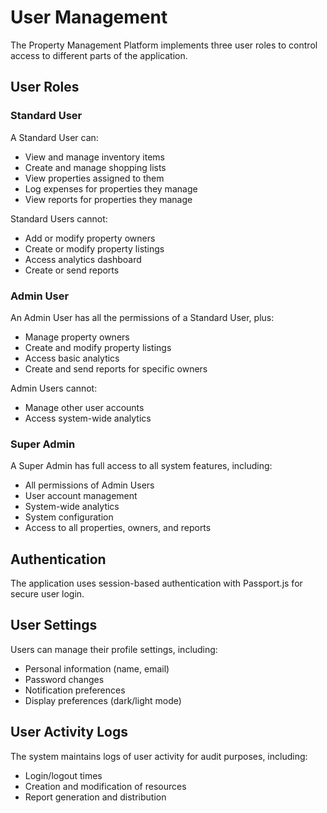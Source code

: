 # User Management

The Property Management Platform implements three user roles to control access to different parts of the application.

## User Roles

### Standard User

A Standard User can:
- View and manage inventory items
- Create and manage shopping lists
- View properties assigned to them
- Log expenses for properties they manage
- View reports for properties they manage

Standard Users cannot:
- Add or modify property owners
- Create or modify property listings
- Access analytics dashboard
- Create or send reports

### Admin User

An Admin User has all the permissions of a Standard User, plus:
- Manage property owners
- Create and modify property listings
- Access basic analytics
- Create and send reports for specific owners

Admin Users cannot:
- Manage other user accounts
- Access system-wide analytics

### Super Admin

A Super Admin has full access to all system features, including:
- All permissions of Admin Users
- User account management
- System-wide analytics
- System configuration
- Access to all properties, owners, and reports

## Authentication

The application uses session-based authentication with Passport.js for secure user login.

## User Settings

Users can manage their profile settings, including:
- Personal information (name, email)
- Password changes
- Notification preferences
- Display preferences (dark/light mode)

## User Activity Logs

The system maintains logs of user activity for audit purposes, including:
- Login/logout times
- Creation and modification of resources
- Report generation and distribution
